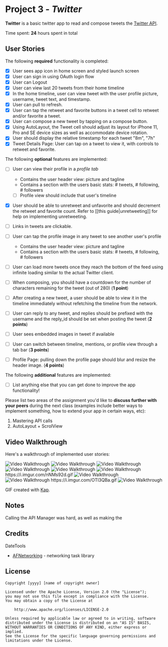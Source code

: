 # Project 3 - *Twitter*

**Twitter** is a basic twitter app to read and compose tweets the [Twitter API](https://apps.twitter.com/).

Time spent: **24** hours spent in total

## User Stories

The following **required** functionality is completed:

- [x] User sees app icon in home screen and styled launch screen
- [x] User can sign in using OAuth login flow
- [x] User can Logout
- [x] User can view last 20 tweets from their home timeline
- [x] In the home timeline, user can view tweet with the user profile picture, username, tweet text, and timestamp.
- [x] User can pull to refresh.
- [x] User can tap the retweet and favorite buttons in a tweet cell to retweet and/or favorite a tweet.
- [x] User can compose a new tweet by tapping on a compose button.
- [x] Using AutoLayout, the Tweet cell should adjust its layout for iPhone 11, Pro and SE device sizes as well as accommodate device rotation.
- [x] User should display the relative timestamp for each tweet "8m", "7h"
- [x] Tweet Details Page: User can tap on a tweet to view it, with controls to retweet and favorite.

The following **optional** features are implemented:

- [ ] User can view their profile in a *profile tab*
  - Contains the user header view: picture and tagline
  - Contains a section with the users basic stats: # tweets, # following, # followers
  - [ ] Profile view should include that user's timeline
- [x] User should be able to unretweet and unfavorite and should decrement the retweet and favorite count. Refer to [[this guide|unretweeting]] for help on implementing unretweeting.
- [ ] Links in tweets are clickable.
- [ ] User can tap the profile image in any tweet to see another user's profile
  - Contains the user header view: picture and tagline
  - Contains a section with the users basic stats: # tweets, # following, # followers
- [ ] User can load more tweets once they reach the bottom of the feed using infinite loading similar to the actual Twitter client.
- [ ] When composing, you should have a countdown for the number of characters remaining for the tweet (out of 280) (**1 point**)
- [ ] After creating a new tweet, a user should be able to view it in the timeline immediately without refetching the timeline from the network.
- [ ] User can reply to any tweet, and replies should be prefixed with the username and the reply_id should be set when posting the tweet (**2 points**)
- [ ] User sees embedded images in tweet if available
- [ ] User can switch between timeline, mentions, or profile view through a tab bar (**3 points**)
- [ ] Profile Page: pulling down the profile page should blur and resize the header image. (**4 points**)


The following **additional** features are implemented:

- [ ] List anything else that you can get done to improve the app functionality!

Please list two areas of the assignment you'd like to **discuss further with your peers** during the next class (examples include better ways to implement something, how to extend your app in certain ways, etc):

1. Mastering API calls
2. AutoLayout + ScrolView

## Video Walkthrough

Here's a walkthrough of implemented user stories:

<img src='https://i.imgur.com/KIKfFzI.gif' title='Video Walkthrough' width='' alt='Video Walkthrough' />
<img src='https://i.imgur.com/1mm4jR4.gif' title='Video Walkthrough' width='' alt='Video Walkthrough' />
<img src='https://i.imgur.com/0aTFyxo.gif' title='Video Walkthrough' width='' alt='Video Walkthrough' />
<img src='https://i.imgur.com/Q4222G2.gif' title='Video Walkthrough' width='' alt='Video Walkthrough' />
<img src='https://i.imgur.com/tqaKdIx.gif' title='Video Walkthrough' width='' alt='Video Walkthrough' />
<img src='https://i.imgur.com/nNMs92d.gif' title='Video Walkthrough' width='' alt='Video Walkthrough' />
https://i.imgur.com/nNMs92d.gif

<img src='https://i.imgur.com/rNpOPyu.gif' title='Video Walkthrough' width='' alt='Video Walkthrough' />
<img src='https://i.imgur.com/OTl3QBa.gif' title='Video Walkthrough' width='' alt='Video Walkthrough' />
https://i.imgur.com/OTl3QBa.gif
<img src='https://i.imgur.com/kzzYaQs.gif' title='Video Walkthrough' width='' alt='Video Walkthrough' />


GIF created with [Kap](https://getkap.co/).

## Notes


Calling the API Manager was hard, as well as making the 


## Credits

DateTools

- [AFNetworking](https://github.com/AFNetworking/AFNetworking) - networking task library

## License

    Copyright [yyyy] [name of copyright owner]

    Licensed under the Apache License, Version 2.0 (the "License");
    you may not use this file except in compliance with the License.
    You may obtain a copy of the License at

        http://www.apache.org/licenses/LICENSE-2.0

    Unless required by applicable law or agreed to in writing, software
    distributed under the License is distributed on an "AS IS" BASIS,
    WITHOUT WARRANTIES OR CONDITIONS OF ANY KIND, either express or implied.
    See the License for the specific language governing permissions and
    limitations under the License.

